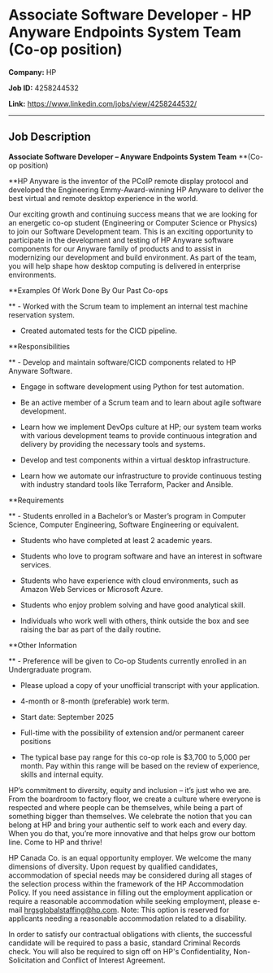 # Associate Software Developer - HP Anyware Endpoints System Team (Co-op position)

**Company:** HP

**Job ID:** 4258244532

**Link:** https://www.linkedin.com/jobs/view/4258244532/

---

## Job Description

**Associate Software Developer – Anyware Endpoints System Team** **(Co-op position)

**HP Anyware is the inventor of the PCoIP remote display protocol and developed the Engineering Emmy-Award-winning HP Anyware to deliver the best virtual and remote desktop experience in the world.

Our exciting growth and continuing success means that we are looking for an energetic co-op student (Engineering or Computer Science or Physics) to join our Software Development team. This is an exciting opportunity to participate in the development and testing of HP Anyware software components for our Anyware family of products and to assist in modernizing our development and build environment. As part of the team, you will help shape how desktop computing is delivered in enterprise environments.

**Examples Of Work Done By Our Past Co-ops

** - Worked with the Scrum team to implement an internal test machine reservation system.

- Created automated tests for the CICD pipeline.

**Responsibilities

** - Develop and maintain software/CICD components related to HP Anyware Software.

- Engage in software development using Python for test automation.

- Be an active member of a Scrum team and to learn about agile software development.

- Learn how we implement DevOps culture at HP; our system team works with various development teams to provide continuous integration and delivery by providing the necessary tools and systems.

- Develop and test components within a virtual desktop infrastructure.

- Learn how we automate our infrastructure to provide continuous testing with industry standard tools like Terraform, Packer and Ansible.

**Requirements

** - Students enrolled in a Bachelor’s or Master’s program in Computer Science, Computer Engineering, Software Engineering or equivalent.

- Students who have completed at least 2 academic years.

- Students who love to program software and have an interest in software services.

- Students who have experience with cloud environments, such as Amazon Web Services or Microsoft Azure.

- Students who enjoy problem solving and have good analytical skill.

- Individuals who work well with others, think outside the box and see raising the bar as part of the daily routine.

**Other Information

** - Preference will be given to Co-op Students currently enrolled in an Undergraduate program.

- Please upload a copy of your unofficial transcript with your application.

- 4-month or 8-month (preferable) work term.

- Start date: September 2025

- Full-time with the possibility of extension and/or permanent career positions

- The typical base pay range for this co-op role is $3,700 to 5,000 per month. Pay within this range will be based on the review of experience, skills and internal equity.

HP’s commitment to diversity, equity and inclusion – it’s just who we are. From the boardroom to factory floor, we create a culture where everyone is respected and where people can be themselves, while being a part of something bigger than themselves. We celebrate the notion that you can belong at HP and bring your authentic self to work each and every day. When you do that, you’re more innovative and that helps grow our bottom line. Come to HP and thrive!

HP Canada Co. is an equal opportunity employer. We welcome the many dimensions of diversity. Upon request by qualified candidates, accommodation of special needs may be considered during all stages of the selection process within the framework of the HP Accommodation Policy. If you need assistance in filling out the employment application or require a reasonable accommodation while seeking employment, please e-mail hrgsglobalstaffing@hp.com. Note: This option is reserved for applicants needing a reasonable accommodation related to a disability.

In order to satisfy our contractual obligations with clients, the successful candidate will be required to pass a basic, standard Criminal Records check. You will also be required to sign off on HP's Confidentiality, Non-Solicitation and Conflict of Interest Agreement.